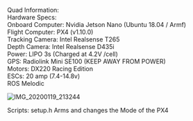 Quad Information: <br />
  Hardware Specs: <br />
    Onboard Computer: Nvidia Jetson Nano (Ubuntu 18.04 / Armf) <br />
    Flight Computer: PX4 (v1.10.0) <br />
    Tracking Camera: Intel Realsense T265 <br />
    Depth Camera: Intel Realsense D435i <br />
    Power: LIPO 3s (Charged at 4.2V /cell) <br />
    GPS: Radiolink Mini SE100 (KEEP AWAY FROM POWER) <br />
    Motors: DX220 Racing Edition <br />
    ESCs: 20 amp (7.4-14.8v) <br />
    ROS Melodic <br />

 

![IMG_20200119_213244](https://user-images.githubusercontent.com/29446797/72694704-f2a40e80-3b03-11ea-8596-5846bd3c390a.jpg)

 Scripts: setup.h Arms and changes the Mode of the PX4
